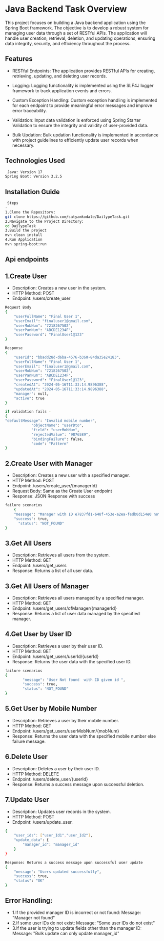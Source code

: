 
# Java Backend Task Overview

This project focuses on building a Java backend application using the Spring Boot framework. The objective is to develop a robust system for managing user data through a set of RESTful APIs. The application will handle user creation, retrieval, deletion, and updating operations, ensuring data integrity, security, and efficiency throughout the process.



## Features

- RESTful Endpoints: The application provides RESTful APIs for creating, retrieving, updating, and deleting user records.
- Logging: Logging functionality is implemented using the SLF4J logger framework to track application events and errors.
- Custom Exception Handling: Custom exception handling is implemented for each endpoint to provide meaningful error messages and improve error traceability.

- Validation: Input data validation is enforced using Spring Starter Validation to ensure the integrity and validity of user-provided data.

- Bulk Updation: Bulk updation functionality is implemented in accordance with project guidelines to efficiently update user records when necessary.





## Technologies Used 



```bash
 Java: Version 17
Spring Boot: Version 3.2.5
```



## Installation Guide 



```bash
 Steps
-
1.Clone the Repository:
git clone https://github.com/satyamkodale/DailypeTask.git
2.Navigate to the Project Directory:
cd DailypeTask
3.Build the project 
mvn clean install
4.Run Application 
mvn spring-boot:run

```


## Api endpoints 
1.Create User
-

- Description: Creates a new user in the system.
- HTTP Method: POST
- Endpoint: /users/create_user

```bash
Request Body 
{
    "userFullName": "Final User 1",
    "userEmail": "finaluser1@gmail.com",
    "userMobNum": "7218267502",
    "userPanNum": "ABCDE1234F",
    "userPassword": "FinalUser1@123"
}
```
```bash
Response 
{
    "userId": "bbadd28d-d6ba-4576-b360-84da35e24183",
    "userFullName": "Final User 1",
    "userEmail": "finaluser1@gmail.com",
    "userMobNum": "7218267502",
    "userPanNum": "ABCDE1234F",
    "userPassword": "FinalUser1@123",
    "createdAt": "2024-05-16T11:33:14.9896388",
    "updatedAt": "2024-05-16T11:33:14.9896388",
    "manager": null,
    "active": true
}
```
```bash
if validation fails -
{
"defaultMessage": "Invalid mobile number",
            "objectName": "userDto",
            "field": "userMobNum",
            "rejectedValue": "9876589",
            "bindingFailure": false,
            "code": "Pattern"
}
```

2.Create User with Manager
-
- Description: Creates a new user with a  specified manager.
- HTTP Method: POST
- Endpoint: /users/create_user/{managerId}
- Request Body: Same as the Create User endpoint
- Response:  JSON Response with success  


```bash
failure scenarios
	{
    "message": "Manager with ID e7837fd1-648f-453e-a2ea-fedb0d154e0 not found or inactive",
    "success": true,
	  "status": "NOT_FOUND"
}
```

3.Get All Users
-
- Description: Retrieves all users from the system.
- HTTP Method: GET
- Endpoint: /users/get_users
- Response: Returns a list of all user data.

3.Get All Users of Manager
-
-	Description: Retrieves all users managed by a specified manager.
-	HTTP Method: GET
-	Endpoint: /users/get_users/ofManager/{managerId}
-	Response: Returns a list of user data managed by the specified manager.


4.Get User by User ID
-
- Description: Retrieves a user by their user ID.
- HTTP Method: GET
- Endpoint: /users/get_users/userId/{userId}
- Response: Returns the user data with the specified user ID.

```bash 
failure scenarios
{
	    "message": "User Not found  with ID given id ",
	    "success": true,
        "status": "NOT_FOUND"
}
```

5.Get User by Mobile Number
-
-	Description: Retrieves a user by their mobile number.
-	HTTP Method: GET
-	Endpoint: /users/get_users/userMobNum/{mobNum}
-	Response: Returns the user data with the specified mobile number else failure message.

6.Delete User
-
-	Description: Deletes a user by their user ID.
-	HTTP Method: DELETE
-	Endpoint: /users/delete_user/{userId}
-	Response: Returns a success message upon successful deletion.


7.Update User
-
-	Description: Updates user records in the system.
 - HTTP Method: POST
-	Endpoint: /users/update_user.

``` bash 
{
    "user_ids": ["user_Id1","user_Id2"],
    "update_data": {
        "manager_id": "manager_id"
    }
}
```
```bash 
Response: Returns a success message upon successful user update
{
    "message": "Users updated successfully",
    "success": true,
    "status": "OK"
}
```

Error Handling:
-
- 1.If the provided manager ID is incorrect or not found:
Message: "Manager not found"
- 2.If some user IDs do not exist:
Message: "Some user IDs do not exist"
- 3.If the user is trying to update fields other than the manager ID:
Message: "Bulk update can only update manager_id"








